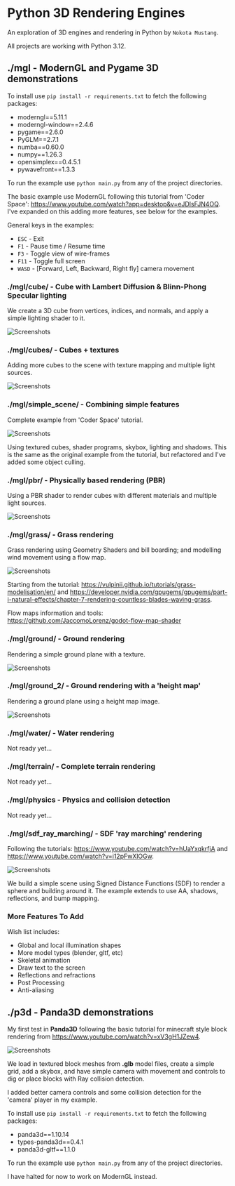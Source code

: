 # Python 3D Rendering Engines

An exploration of 3D engines and rendering in Python by `Nokota Mustang`.

All projects are working with Python 3.12.

## ./mgl - ModernGL and Pygame 3D demonstrations

To install use `pip install -r requirements.txt` to fetch the following packages:

-   moderngl==5.11.1
-   moderngl-window==2.4.6
-   pygame==2.6.0
-   PyGLM==2.7.1
-   numba==0.60.0
-   numpy==1.26.3
-   opensimplex==0.4.5.1
-   pywavefront==1.3.3

To run the example use `python main.py` from any of the project directories.

The basic example use ModernGL following this tutorial from 'Coder Space': <https://www.youtube.com/watch?app=desktop&v=eJDIsFJN4OQ>. I've expanded on this adding more features, see below for the examples.

General keys in the examples:

-   `ESC` - Exit
-   `F1` - Pause time / Resume time
-   `F3` - Toggle view of wire-frames
-   `F11` - Toggle full screen
-   `WASD` - [Forward, Left, Backward, Right fly] camera movement

### ./mgl/cube/ - Cube with Lambert Diffusion & Blinn-Phong Specular lighting

We create a 3D cube from vertices, indices, and normals, and apply a simple lighting shader to it.

![Screenshots](./screenshots/mgl_cube1.PNG)

### ./mgl/cubes/ - Cubes + textures

Adding more cubes to the scene with texture mapping and multiple light sources.

![Screenshots](./screenshots/mgl_cubes1.PNG)

### ./mgl/simple_scene/ - Combining simple features

Complete example from 'Coder Space' tutorial.

![Screenshots](./screenshots/mgl_scene.PNG)

Using textured cubes, shader programs, skybox, lighting and shadows. This is the same as the original example from the tutorial, but refactored and I've added some object culling.

### ./mgl/pbr/ - Physically based rendering (PBR)

Using a PBR shader to render cubes with different materials and multiple light sources.

![Screenshots](./screenshots/mgl_pbr1.PNG)

### ./mgl/grass/ - Grass rendering

Grass rendering using Geometry Shaders and bill boarding; and modelling wind movement using a flow map.

![Screenshots](./screenshots/mgl_grass1.PNG)

Starting from the tutorial: <https://vulpinii.github.io/tutorials/grass-modelisation/en/> and <https://developer.nvidia.com/gpugems/gpugems/part-i-natural-effects/chapter-7-rendering-countless-blades-waving-grass>.

Flow maps information and tools: <https://github.com/JaccomoLorenz/godot-flow-map-shader>

### ./mgl/ground/ - Ground rendering

Rendering a simple ground plane with a texture.

![Screenshots](./screenshots/mgl_ground1.PNG)

### ./mgl/ground_2/ - Ground rendering with a 'height map'

Rendering a ground plane using a height map image.

![Screenshots](./screenshots/mgl_ground1.PNG)

### ./mgl/water/ - Water rendering

Not ready yet...

### ./mgl/terrain/ - Complete terrain rendering

Not ready yet...

### ./mgl/physics - Physics and collision detection

Not ready yet...

### ./mgl/sdf_ray_marching/ - SDF 'ray marching' rendering

Following the tutorials: <https://www.youtube.com/watch?v=hUaYxqkrfjA> and <https://www.youtube.com/watch?v=i12pFwXlOGw>.

![Screenshots](./screenshots/mgl_sdf.PNG)

We build a simple scene using Signed Distance Functions (SDF) to render a sphere and building around it. The example extends to use AA, shadows, reflections, and bump mapping.

### More Features To Add

Wish list includes:

-   Global and local illumination shapes
-   More model types (blender, gltf, etc)
-   Skeletal animation
-   Draw text to the screen
-   Reflections and refractions
-   Post Processing
-   Anti-aliasing

## ./p3d - Panda3D demonstrations

My first test in **Panda3D** following the basic tutorial for minecraft style block rendering from <https://www.youtube.com/watch?v=xV3gH1JZew4>.

![Screenshots](./screenshots/panda_1.PNG)

We load in textured block meshes from **.glb** model files, create a simple grid, add a skybox, and have simple camera with movement and controls to dig or place blocks with Ray collision detection.

I added better camera controls and some collision detection for the 'camera' player in my example.

To install use `pip install -r requirements.txt` to fetch the following packages:

-   panda3d==1.10.14
-   types-panda3d==0.4.1
-   panda3d-gltf==1.1.0

To run the example use `python main.py` from any of the project directories.

I have halted for now to work on ModernGL instead.
